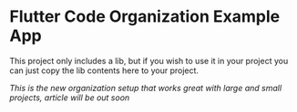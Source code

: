 # Flutter Code Organization Example App

This project only includes a lib, but if you wish to use it in your project you can just copy the lib contents here to your project.

*This is the new organization setup that works great with large and small projects, article will be out soon*
